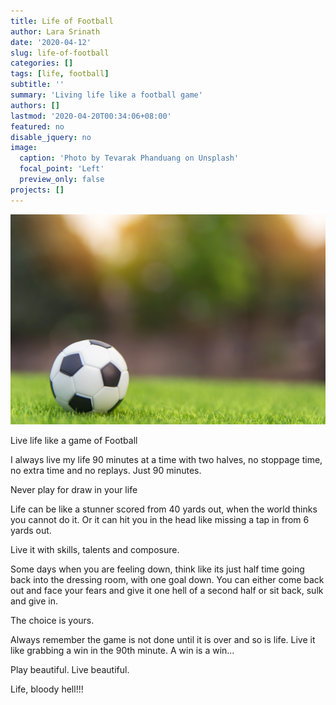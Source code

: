 ```yaml
---
title: Life of Football
author: Lara Srinath
date: '2020-04-12'
slug: life-of-football
categories: []
tags: [life, football]
subtitle: ''
summary: 'Living life like a football game'
authors: []
lastmod: '2020-04-20T00:34:06+08:00'
featured: no
disable_jquery: no
image:
  caption: 'Photo by Tevarak Phanduang on Unsplash'
  focal_point: 'Left'
  preview_only: false
projects: []
---
```


   ![](featured.jpg)
   
Live life like a game of Football

I always live my life 90 minutes at a time with two halves, no stoppage time, no extra time and no replays. Just 90 minutes.

Never play for draw in your life

Life can be like a stunner scored from 40 yards out, when the world thinks you cannot do it. Or it can hit you in the head like missing a tap in from 6 yards out. 

Live it with skills, talents and composure.

Some days when you are feeling down, think like its just half time going back into the dressing room, with one goal down. You can either come back out and face your fears and give it one hell of a second half or sit back, sulk and give in.

The choice is yours.

Always remember the game is not done until it is over and so is life.
Live it like grabbing a win in the 90th minute.
A win is a win...

Play beautiful.
Live beautiful.

Life, bloody hell!!!

